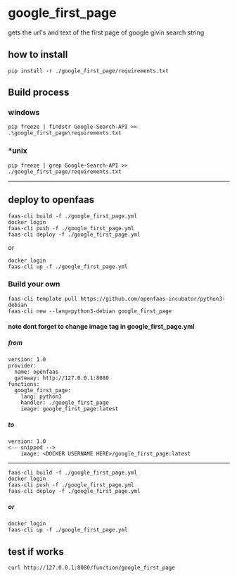 # google_first_page
 gets the url's and text of the first page of google givin search string



## how to install 
```
pip install -r ./google_first_page/requirements.txt
```

## Build process

### windows
```
pip freeze | findstr Google-Search-API >> .\google_first_page\requirements.txt
```

### *unix
```
pip freeze | grep Google-Search-API >> ./google_first_page/requirements.txt
```


-----------
## deploy to openfaas 
```
faas-cli build -f ./google_first_page.yml
docker login
faas-cli push -f ./google_first_page.yml
faas-cli deploy -f ./google_first_page.yml
```
or
```
docker login
faas-cli up -f ./google_first_page.yml
```

### Build your own

```
faas-cli template pull https://github.com/openfaas-incubator/python3-debian
faas-cli new --lang=python3-debian google_first_page
```
#### note dont forget to change image tag in google_first_page.yml
##### from 
```
version: 1.0
provider:
  name: openfaas
  gateway: http://127.0.0.1:8080
functions:
  google_first_page:
    lang: python3
    handler: ./google_first_page
    image: google_first_page:latest
```


##### to
```
version: 1.0
<-- snipped -->
    image: <DOCKER USERNAME HERE>/google_first_page:latest
```

----

```
faas-cli build -f ./google_first_page.yml
docker login
faas-cli push -f ./google_first_page.yml
faas-cli deploy -f ./google_first_page.yml
```
##### or
```
docker login
faas-cli up -f ./google_first_page.yml
```


## test if works
```
curl http://127.0.0.1:8080/function/google_first_page
```